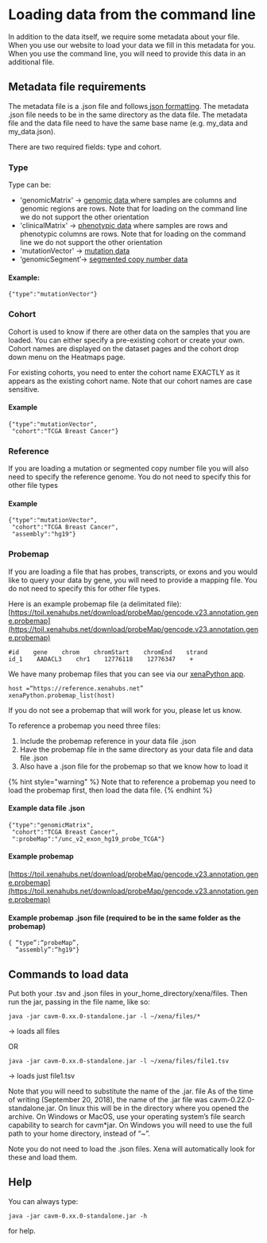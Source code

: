# Loading data from the command line

In addition to the data itself, we require some metadata about your file. When you use our website to load your data we fill in this metadata for you. When you use the command line, you will need to provide this data in an additional file.

## **Metadata file requirements**

The metadata file is a .json file and follows[ json formatting](http://www.w3schools.com/json/). The metadata .json file needs to be in the same directory as the data file. The metadata file and the data file need to have the same base name \(e.g. my\_data and my\_data.json\).

There are two required fields: type and cohort.

### Type

Type can be:

* 'genomicMatrix' -&gt; [genomic data ](data-format-specifications.md#basic-genomic-data-numbers-in-a-rectangle-matrix-spreadsheet)where samples are columns and genomic regions are rows. Note that for loading on the command line we do not support the other orientation
* 'clinicalMatrix' -&gt; [phenotypic data](data-format-specifications.md#basic-phenotypic-data-categories-or-non-genomic-in-a-rectangle-matrix-spreadsheet) where samples are rows and phenotypic columns are rows. Note that for loading on the command line we do not support the other orientation
* 'mutationVector' -&gt; [mutation data](data-format-specifications.md#advanced-positional-data)
* ‘genomicSegment’-&gt; [segmented copy number data](data-format-specifications.md#advanced-segmented-data)

#### Example:

```text
{"type":"mutationVector"}
```

### **Cohort**

Cohort is used to know if there are other data on the samples that you are loaded. You can either specify a pre-existing cohort or create your own. Cohort names are displayed on the dataset pages and the cohort drop down menu on the Heatmaps page.

For existing cohorts, you need to enter the cohort name EXACTLY as it appears as the existing cohort name. Note that our cohort names are case sensitive.

#### Example

```text
{"type":"mutationVector", 
 "cohort":"TCGA Breast Cancer"}
```

### **Reference**

If you are loading a mutation or segmented copy number file you will also need to specify the reference genome. You do not need to specify this for other file types

#### Example

```text
{"type":"mutationVector", 
 "cohort":"TCGA Breast Cancer", 
 "assembly":"hg19"}
```

### **Probemap**

If you are loading a file that has probes, transcripts, or exons and you would like to query your data by gene, you will need to provide a mapping file. You do not need to specify this for other file types.

Here is an example probemap file \(a delimitated file\): [https://toil.xenahubs.net/download/probeMap/gencode.v23.annotation.gene.probemap](https://toil.xenahubs.net/download/probeMap/gencode.v23.annotation.gene.probemap)

```text
#id    gene    chrom    chromStart    chromEnd    strand 
id_1    AADACL3    chr1    12776118    12776347    +
```

We have many probemap files that you can see via our [xenaPython app](../overview-of-features/accessing-data-through-python.md). 

```text
host =“https://reference.xenahubs.net”
xenaPython.probemap_list(host)
```

If you do not see a probemap that will work for you, please let us know.

To reference a probemap you need three files: 

1. Include the probemap reference in your data file .json
2. Have the probemap file in the same directory as your data file and data file .json
3. Also have a .json file for the probemap so that we know how to load it

{% hint style="warning" %}
Note that to reference a probemap you need to load the probemap first, then load the data file.
{% endhint %}

#### Example data file .json

```text
{"type":"genomicMatrix", 
 "cohort":"TCGA Breast Cancer", 
 ":probeMap":"/unc_v2_exon_hg19_probe_TCGA"}
```

#### Example probemap

[https://toil.xenahubs.net/download/probeMap/gencode.v23.annotation.gene.probemap](https://toil.xenahubs.net/download/probeMap/gencode.v23.annotation.gene.probemap)

#### Example probemap .json file \(required to be in the same folder as the probemap\)

```text
{ “type”:“probeMap”, 
  “assembly”:“hg19"}
```

## **Commands to load data**

Put both your .tsv and .json files in your\_home\_directory/xena/files. Then run the jar, passing in the file name, like so:

```text
java -jar cavm-0.xx.0-standalone.jar -l ~/xena/files/*
```

 → loads all files

OR

```text
java -jar cavm-0.xx.0-standalone.jar -l ~/xena/files/file1.tsv
```

 → loads just file1.tsv

Note that you will need to substitute the name of the .jar. file As of the time of writing \(September 20, 2018\), the name of the .jar file was cavm-0.22.0-standalone.jar. On linux this will be in the directory where you opened the archive. On Windows or MacOS, use your operating system’s file search capability to search for cavm\*jar. On Windows you will need to use the full path to your home directory, instead of “~”.

Note you do not need to load the .json files. Xena will automatically look for these and load them.

## Help

You can always type:

```text
java -jar cavm-0.xx.0-standalone.jar -h
```

for help.  


